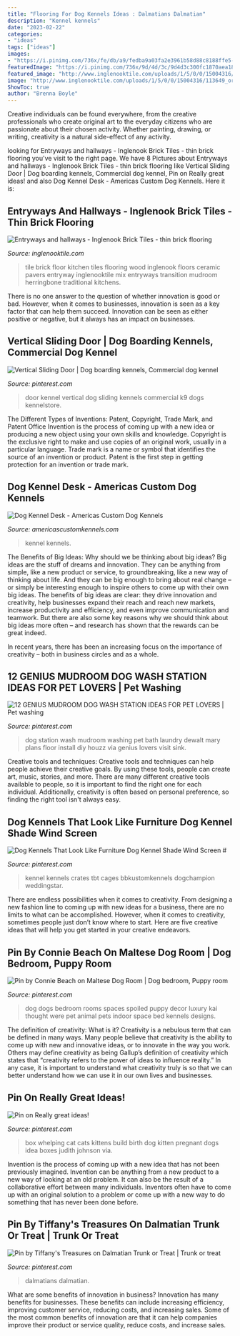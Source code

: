 ```yaml
---
title: "Flooring For Dog Kennels Ideas : Dalmatians Dalmatian"
description: "Kennel kennels"
date: "2023-02-22"
categories:
- "ideas"
tags: ["ideas"]
images:
- "https://i.pinimg.com/736x/fe/db/a9/fedba9a03fa2e3961b58d88c8188ffe5--whelping-box-cat-room.jpg"
featuredImage: "https://i.pinimg.com/736x/9d/4d/3c/9d4d3c300fc1870aea18ea0d2f5a56a0.jpg"
featured_image: "http://www.inglenooktile.com/uploads/1/5/0/0/15004316/113649_orig.jpg?0"
image: "http://www.inglenooktile.com/uploads/1/5/0/0/15004316/113649_orig.jpg?0"
ShowToc: true
author: "Brenna Boyle"
---
```



Creative individuals can be found everywhere, from the creative professionals who create original art to the everyday citizens who are passionate about their chosen activity. Whether painting, drawing, or writing, creativity is a natural side-effect of any activity.

	

		
looking for Entryways and hallways - Inglenook Brick Tiles - thin brick flooring you've visit to the right page. We have 8 Pictures about Entryways and hallways - Inglenook Brick Tiles - thin brick flooring like Vertical Sliding Door | Dog boarding kennels, Commercial dog kennel, Pin on Really great ideas! and also Dog Kennel Desk - Americas Custom Dog Kennels. Here it is:
		
    
## Entryways And Hallways - Inglenook Brick Tiles - Thin Brick Flooring

<img loading=lazy src="http://www.inglenooktile.com/uploads/1/5/0/0/15004316/113649_orig.jpg?0" onerror="this.onerror=null;this.src='https://tse4.mm.bing.net/th?id=OIP.CKfumI9t0ibLE9R9l-oUFAHaJ_&amp;pid=15.1';" alt="Entryways and hallways - Inglenook Brick Tiles - thin brick flooring">

_Source: inglenooktile.com_

>tile brick floor kitchen tiles flooring wood inglenook floors ceramic pavers entryway inglenooktile mix entryways transition mudroom herringbone traditional kitchens. 

	

There is no one answer to the question of whether innovation is good or bad. However, when it comes to businesses, innovation is seen as a key factor that can help them succeed. Innovation can be seen as either positive or negative, but it always has an impact on businesses.

    
## Vertical Sliding Door | Dog Boarding Kennels, Commercial Dog Kennel

<img loading=lazy src="https://i.pinimg.com/736x/ec/6c/bb/ec6cbbdcc1ee67e818f5e220559bcaad.jpg" onerror="this.onerror=null;this.src='https://tse1.mm.bing.net/th?id=OIP.4KQ23Mw3a3u2Cz-PAcZniAHaE8&amp;pid=15.1';" alt="Vertical Sliding Door | Dog boarding kennels, Commercial dog kennel">

_Source: pinterest.com_

>door kennel vertical dog sliding kennels commercial k9 dogs kennelstore. 

	

The Different Types of Inventions: Patent, Copyright, Trade Mark, and Patent Office
Invention is the process of coming up with a new idea or producing a new object using your own skills and knowledge. Copyright is the exclusive right to make and use copies of an original work, usually in a particular language. Trade mark is a name or symbol that identifies the source of an invention or product. Patent is the first step in getting protection for an invention or trade mark.

    
## Dog Kennel Desk - Americas Custom Dog Kennels

<img loading=lazy src="https://americascustomkennels.com/wp-content/uploads/2021/01/custom-dog-kennel-desk-left-with-flowers-1024x768.jpg" onerror="this.onerror=null;this.src='https://tse3.mm.bing.net/th?id=OIP.HLUA-shWyyZ1Ox6RDK1VfAHaFj&amp;pid=15.1';" alt="Dog Kennel Desk - Americas Custom Dog Kennels">

_Source: americascustomkennels.com_

>kennel kennels. 

	

The Benefits of Big Ideas: Why should we be thinking about big ideas?
Big ideas are the stuff of dreams and innovation. They can be anything from simple, like a new product or service, to groundbreaking, like a new way of thinking about life. And they can be big enough to bring about real change – or simply be interesting enough to inspire others to come up with their own big ideas.
The benefits of big ideas are clear: they drive innovation and creativity, help businesses expand their reach and reach new markets, increase productivity and efficiency, and even improve communication and teamwork. But there are also some key reasons why we should think about big ideas more often – and research has shown that the rewards can be great indeed.

In recent years, there has been an increasing focus on the importance of creativity – both in business circles and as a whole.

    
## 12 GENIUS MUDROOM DOG WASH STATION IDEAS FOR PET LOVERS | Pet Washing

<img loading=lazy src="https://i.pinimg.com/736x/da/85/97/da8597fefecb24a21fffdb36be8ca5ed.jpg" onerror="this.onerror=null;this.src='https://tse4.mm.bing.net/th?id=OIP.aFGiMNmAUZiHBUcqnZOn0wHaLK&amp;pid=15.1';" alt="12 GENIUS MUDROOM DOG WASH STATION IDEAS FOR PET LOVERS | Pet washing">

_Source: pinterest.com_

>dog station wash mudroom washing pet bath laundry dewalt mary plans floor install diy houzz via genius lovers visit sink. 

	

Creative tools and techniques:
Creative tools and techniques can help people achieve their creative goals. By using these tools, people can create art, music, stories, and more. There are many different creative tools available to people, so it is important to find the right one for each individual. Additionally, creativity is often based on personal preference, so finding the right tool isn't always easy.

    
## Dog Kennels That Look Like Furniture Dog Kennel Shade Wind Screen #

<img loading=lazy src="https://i.pinimg.com/736x/9d/4d/3c/9d4d3c300fc1870aea18ea0d2f5a56a0.jpg" onerror="this.onerror=null;this.src='https://tse1.mm.bing.net/th?id=OIP.0hudZuVArC342XZE3-PmBQHaHa&amp;pid=15.1';" alt="Dog Kennels That Look Like Furniture Dog Kennel Shade Wind Screen #">

_Source: pinterest.com_

>kennel kennels crates tbt cages bbkustomkennels dogchampion weddingstar. 

	

There are endless possibilities when it comes to creativity. From designing a new fashion line to coming up with new ideas for a business, there are no limits to what can be accomplished. However, when it comes to creativity, sometimes people just don’t know where to start. Here are five creative ideas that will help you get started in your creative endeavors.

    
## Pin By Connie Beach On Maltese Dog Room | Dog Bedroom, Puppy Room

<img loading=lazy src="https://i.pinimg.com/736x/5d/ba/b7/5dbab7fb8c59a6167f19948533d24a74--dog-bedroom-dog-spaces.jpg" onerror="this.onerror=null;this.src='https://tse3.mm.bing.net/th?id=OIP.0g5WNpt7Fm3tRBZz0Q3lIAHaJ6&amp;pid=15.1';" alt="Pin by Connie Beach on Maltese Dog Room | Dog bedroom, Puppy room">

_Source: pinterest.com_

>dog dogs bedroom rooms spaces spoiled puppy decor luxury kai thought were pet animal pets indoor space bed kennels designs. 

	

The definition of creativity: What is it?
Creativity is a nebulous term that can be defined in many ways. Many people believe that creativity is the ability to come up with new and innovative ideas, or to innovate in the way you work. Others may define creativity as being Gallup’s definition of creativity which states that “creativity refers to the power of ideas to influence reality.” In any case, it is important to understand what creativity truly is so that we can better understand how we can use it in our own lives and businesses.

    
## Pin On Really Great Ideas!

<img loading=lazy src="https://i.pinimg.com/736x/fe/db/a9/fedba9a03fa2e3961b58d88c8188ffe5--whelping-box-cat-room.jpg" onerror="this.onerror=null;this.src='https://tse2.mm.bing.net/th?id=OIP.wDlFei1S0bMqXU1KiMDSvQHaJ4&amp;pid=15.1';" alt="Pin on Really great ideas!">

_Source: pinterest.com_

>box whelping cat cats kittens build birth dog kitten pregnant dogs idea boxes judith johnson via. 

	

Invention is the process of coming up with a new idea that has not been previously imagined. Invention can be anything from a new product to a new way of looking at an old problem. It can also be the result of a collaborative effort between many individuals. Inventors often have to come up with an original solution to a problem or come up with a new way to do something that has never been done before.

    
## Pin By Tiffany&#039;s Treasures On Dalmatian Trunk Or Treat | Trunk Or Treat

<img loading=lazy src="https://i.pinimg.com/736x/d3/73/3d/d3733d004fdff038a65551fd3d2352ff.jpg" onerror="this.onerror=null;this.src='https://tse4.mm.bing.net/th?id=OIP.Dp9iZEqO0SZx-GuAgXmODAHaFv&amp;pid=15.1';" alt="Pin by Tiffany&#039;s Treasures on Dalmatian Trunk or Treat | Trunk or treat">

_Source: pinterest.com_

>dalmatians dalmatian. 

	

What are some benefits of innovation in business?
Innovation has many benefits for businesses. These benefits can include increasing efficiency, improving customer service, reducing costs, and increasing sales. Some of the most common benefits of innovation are that it can help companies improve their product or service quality, reduce costs, and increase sales.

